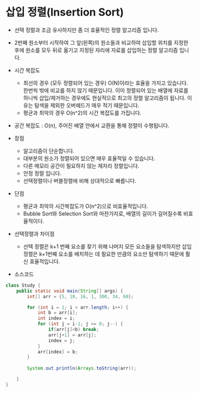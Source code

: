 # 삽입 정렬(Insertion Sort)

- 선택 정렬과 조금 유사하지만 좀 더 효율적인 정렬 알고리즘 입니다.
- 2번째 원소부터 시작하여 그 앞(왼쪽)의 원소들과 비교하여 삽입할 위치를 지정한 후에 원소를 모두 뒤로 옮기고 지정된 자리에 자료를 삽입하는 정렬 알고리즘 입니다.
- 시간 복잡도
  - 최선의 경우 (모두 정렬되어 있는 경우) O(N)이라는 효율을 가지고 있습니다. 한번씩 밖에 비교를 하지 않기 때문입니다. 이미 정렬되어 있는 배열에 자료를 하니씩 삽입/제거하는 경우에도 현실적으로 최고의 정렬 알고리즘이 됩니다. 이유는 탐색을 제외한 오버헤드가 매우 적기 때문입니다.
  -  평균과 최악의 경우 O(n^2)의 시간 복잡도를 가집니다.
- 공간 복잡도 : O(n), 주어진 배열 안에서 교환을 통해 정렬이 수행됩니다.
- 장점
  - 알고리즘이 단순합니다.
  - 대부분의 원소가 정렬되어 있으면 매우 효율적일 수 있습니다.
  - 다른 메모리 공간이 필요하지 않는 제자리 정렬입니다.
  - 안정 정렬 입니다.
  - 선택정렬이나 버블정렬에 비해 상대적으로 빠릅니다.
- 단점
  - 평균과 최악의 시간복잡도가 O(n^2)으로 비효율적입니다.
  - Bubble Sort와 Selection Sort와 마찬가지로, 배열의 길이가 길어질수록 비효율적이다.
- 선택정렬과 차이점
  - 선택 정렬은 k+1 번째 요소를 찾기 위해 나머지 모든 요소들을 탐색하지만 삽입 정렬은 k+1번째 요소를 배치하는 데 필요한 만큼의 요소만 탐색하기 때문에 훨신 효율적입니다.



- 소스코드

```java
class Study {
	public static void main(String[] args) {
		int[] arr = {5, 10, 16, 1, 300, 34, 60};

		for (int i = 1; i < arr.length; i++) {
			int b = arr[i];
			int index = i;
			for (int j = i-1; j >= 0; j--) {
				if(arr[j]<b) break;
				arr[j+1] = arr[j];
				index = j;
			}
			arr[index] = b;
		}
		
		System.out.println(Arrays.toString(arr));

	}
}
```

